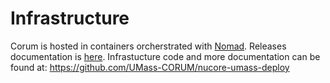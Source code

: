 # Infrastructure
Corum is hosted in containers orcherstrated with [Nomad](https://developer.hashicorp.com/nomad/docs?product_intent=nomad).
Releases documentation is [here](https://github.com/UMass-CORUM/nucore-umass/blob/master/infrastructure/releases.md).
Infrastucture code and more documentation can be found at:
https://github.com/UMass-CORUM/nucore-umass-deploy
